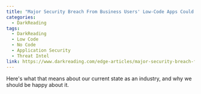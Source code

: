 ```yaml
---
title: "Major Security Breach From Business Users' Low-Code Apps Could Come in 2023, Analysts Warn"
categories:
  - DarkReading
tags:
  - DarkReading
  - Low Code
  - No Code
  - Application Security
  - Threat Intel
link: https://www.darkreading.com/edge-articles/major-security-breach-from-business-users-low-code-apps-could-come-in-2023-analysts-warn
---
```


Here's what that means about our current state as an industry, and why we should be happy about it.
